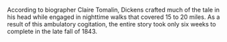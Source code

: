 According to biographer Claire Tomalin, Dickens crafted much of the tale in his head while engaged in nighttime walks that covered 15 to 20 miles. As a result of this ambulatory cogitation, the entire story took only six weeks to complete in the late fall of 1843.